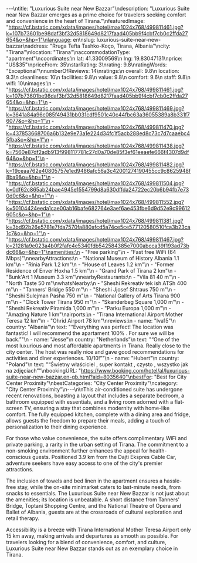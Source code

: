 ---\ntitle: "Luxurious Suite near New Bazzar"\ndescription: "Luxurious Suite near New Bazzar emerges as a prime choice for travelers seeking comfort and convenience in the heart of Tirana."\nfeaturedImage: "https://cf.bstatic.com/xdata/images/hotel/max1024x768/499811461.jpg?k=107b73601be98daf3bf32d5818649d8217faad405bb9f4cbf7cb0c2ffda27654&o=&hp=1"\nlanguage: en\nslug: luxurious-suite-near-new-bazzar\naddress: "Rruga Tefta Tashko-Koço, Tirana, Albania"\ncity: "Tirana"\nlocation: "Tirana"\naccommodationType: "apartment"\ncoordinates:\n  lat: 41.33009569\n  lng: 19.83047131\nprice: "US$35"\npriceFrom: 35\nstarRating: 3\nrating: 9.8\nratingWords: "Exceptional"\nnumberOfReviews: 14\nratings:\n  overall: 9.8\n  location: 9.3\n  cleanliness: 10\n  facilities: 9.8\n  value: 9.8\n  comfort: 9.6\n  staff: 9.8\n  wifi: 10\nimages:\n  - "https://cf.bstatic.com/xdata/images/hotel/max1024x768/499811461.jpg?k=107b73601be98daf3bf32d5818649d8217faad405bb9f4cbf7cb0c2ffda27654&o=&hp=1"\n  - "https://cf.bstatic.com/xdata/images/hotel/max1024x768/499811469.jpg?k=3641a84a96c085f49431bb031cdf9501c40c44fbc63a36055389a8b331f76077&o=&hp=1"\n  - "https://cf.bstatic.com/xdata/images/hotel/max1024x768/499811470.jpg?k=437853668706a6b132e9e73a1e224d34fc1f5acb288ed8c73c7d7caaebc45fba&o=&hp=1"\n  - "https://cf.bstatic.com/xdata/images/hotel/max1024x768/499811438.jpg?k=7560e87df2adb913f998117781c27d0a70de85f3ef61eeaefe666f4307d9df64&o=&hp=1"\n  - "https://cf.bstatic.com/xdata/images/hotel/max1024x768/499811482.jpg?k=19ceaa762e40805757e1ed9486afc56a3c42001274190455cc9c8625948f8ba9&o=&hp=1"\n  - "https://cf.bstatic.com/xdata/images/hotel/max1024x768/499811504.jpg?k=0df62c865ab24bae4945e1554799d8a630dffda24722ec20b6b94fb7e730d0c6&o=&hp=1"\n  - "https://cf.bstatic.com/xdata/images/hotel/max1024x768/499811552.jpg?k=50104424eeda1cae00ab16bafe682764e3aef6ae453fbe6d9d52e9c99612605c&o=&hp=1"\n  - "https://cf.bstatic.com/xdata/images/hotel/max1024x768/499811381.jpg?k=3bd92b26e5781e7fda7570fa880afcd5a74ce5ce577120580510fca3b23ca1c7&o=&hp=1"\n  - "https://cf.bstatic.com/xdata/images/hotel/max1024x768/499811467.jpg?k=21281a9e023a4b0f2fafc4e5340fdb542584385e7000abcca39f193ad73bdc66&o=&hp=1"\namenities:\n  - "Free parking"\n  - "Fast free WiFi (64 Mbps)"\nnearbyAttractions:\n  - "National Museum of History Albania 1.1 km"\n  - "Rinia Park 1.2 km"\n  - "House of Leaves 1.2 km"\n  - "Former Residence of Enver Hoxha 1.5 km"\n  - "Grand Park of Tirana 2 km"\n  - "Bunk'Art 1 Museum 3.3 km"\nnearbyRestaurants:\n  - "Vila 81 40 m"\n  - "North Taste 50 m"\nwhatsNearby:\n  - "Sheshi Rekreativ tek ish ATSh 400 m"\n  - "Tanners' Bridge 550 m"\n  - "Sheshi Jjosef Shtraus 750 m"\n  - "Sheshi Sulejman Pasha 750 m"\n  - "National Gallery of Arts Tirana 900 m"\n  - "Clock Tower Tirana 950 m"\n  - "Skanderbeg Square 1,000 m"\n  - "Sheshi Rekreativ Piramida 1,000 m"\n  - "Parku Europa 1,000 m"\n  - "Amazing Nature 1 km"\nairports:\n  - "Tirana International Airport Mother Teresa 12 km"\n  - "Ohrid Airport 78 km"\nreviews:\n  - name: "Iva15"\n    country: "Albania"\n    text: "“Everything was perfect! The location was fantastic! I will recommend the apartament 100% . For sure we will be back.”"\n  - name: "Jesse"\n    country: "Netherlands"\n    text: "“One of the most luxurious and most affordable apartments in Tirana. Really close to the city center. The host was really nice and gave good recommendations for activities and diner experiences. 10/10!”"\n  - name: "Hubert"\n    country: "Poland"\n    text: "“Świetny właściciel , super kontakt , czysto , wszystko jak na zdjęciach”"\nbookingURL: "https://www.booking.com/hotel/al/luxurious-suite-near-new-bazzar.en-gb.html?aid=8035640"\nbestFor: "Best for City Center Proximity"\nbestCategories: "City Center Proximity"\ncategory: "City Center Proximity"\n---\n\nThis air-conditioned suite has undergone recent renovations, boasting a layout that includes a separate bedroom, a bathroom equipped with essentials, and a living room adorned with a flat-screen TV, ensuring a stay that combines modernity with home-like comfort. The fully equipped kitchen, complete with a dining area and fridge, allows guests the freedom to prepare their meals, adding a touch of personalization to their dining experience.

For those who value convenience, the suite offers complimentary WiFi and private parking, a rarity in the urban setting of Tirana. The commitment to a non-smoking environment further enhances the appeal for health-conscious guests. Positioned 3.9 km from the Dajti Ekspres Cable Car, adventure seekers have easy access to one of the city's premier attractions.

The inclusion of towels and bed linen in the apartment ensures a hassle-free stay, while the on-site minimarket caters to last-minute needs, from snacks to essentials. The Luxurious Suite near New Bazzar is not just about the amenities; its location is unbeatable. A short distance from Tanners' Bridge, Toptani Shopping Centre, and the National Theatre of Opera and Ballet of Albania, guests are at the crossroads of cultural exploration and retail therapy.

Accessibility is a breeze with Tirana International Mother Teresa Airport only 15 km away, making arrivals and departures as smooth as possible. For travelers looking for a blend of convenience, comfort, and culture, Luxurious Suite near New Bazzar stands out as an exemplary choice in Tirana.